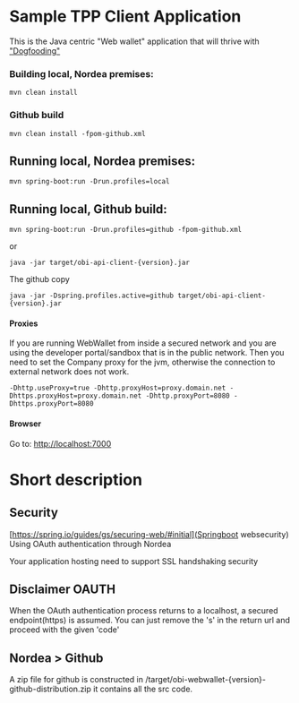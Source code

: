 # Sample TPP Client Application
This is the Java centric "Web wallet" application that will thrive with ["Dogfooding"](https://en.wikipedia.org/wiki/Eating_your_own_dog_food)

### Building local, Nordea premises:

```mvn clean install``` 

### Github build
```mvn clean install -fpom-github.xml```


## Running local, Nordea premises:
```mvn spring-boot:run -Drun.profiles=local```
## Running local, Github build:
```mvn spring-boot:run -Drun.profiles=github -fpom-github.xml```

or

```java -jar target/obi-api-client-{version}.jar```

The github copy


```java -jar -Dspring.profiles.active=github target/obi-api-client-{version}.jar```

#### Proxies
If you are running WebWallet from inside a secured network and you are using the developer portal/sandbox that is in the public network. 
Then you need to set the Company proxy for the jvm, otherwise the connection to external network does not work. 

```-Dhttp.useProxy=true -Dhttp.proxyHost=proxy.domain.net -Dhttps.proxyHost=proxy.domain.net -Dhttp.proxyPort=8080 -Dhttps.proxyPort=8080```

#### Browser 
Go to: [http://localhost:7000](http://localhost:7000)

# Short description

## Security

[https://spring.io/guides/gs/securing-web/#initial](Springboot websecurity)
Using OAuth authentication through Nordea

Your application hosting need to support SSL handshaking security 

## Disclaimer OAUTH 
When the OAuth authentication process returns to a localhost, a secured endpoint(https) is assumed.
You can just remove the 's' in the return url and proceed with the given 'code' 

## Nordea > Github
A zip file for github is constructed in /target/obi-webwallet-{version}-github-distribution.zip
it contains all the src code.
